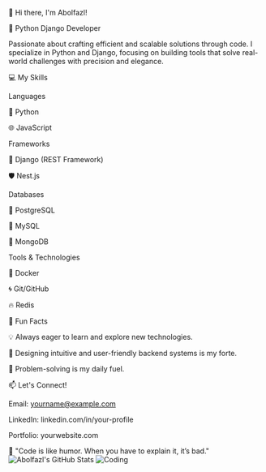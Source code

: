 👋 Hi there, I'm Abolfazl!

🐍 Python Django Developer

Passionate about crafting efficient and scalable solutions through code. I specialize in Python and Django, focusing on building tools that solve real-world challenges with precision and elegance.

💻 My Skills

Languages

🐍 Python

🌐 JavaScript

Frameworks

🚀 Django (REST Framework)

🛡️ Nest.js

Databases

🐘 PostgreSQL

🐬 MySQL

🍃 MongoDB

Tools & Technologies

🐳 Docker

🌀 Git/GitHub

🔥 Redis

🌟 Fun Facts

💡 Always eager to learn and explore new technologies.

🎨 Designing intuitive and user-friendly backend systems is my forte.

🧩 Problem-solving is my daily fuel.

📫 Let's Connect!

Email: yourname@example.com

LinkedIn: linkedin.com/in/your-profile

Portfolio: yourwebsite.com



💬 "Code is like humor. When you have to explain it, it’s bad."
![Abolfazl's GitHub Stats](https://github-readme-stats.vercel.app/api?username=abolfazljazak&show_icons=true&theme=radical)
![Coding](https://media.giphy.com/media/26tn33aiTi1jkl6H6/giphy.gif)

